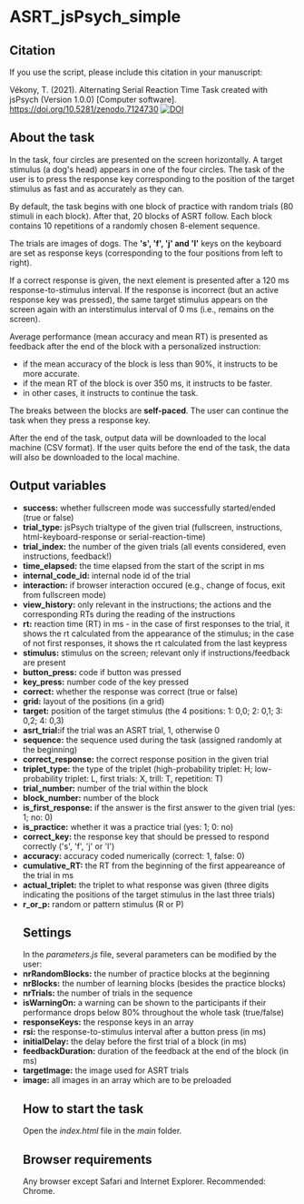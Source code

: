 # ASRT_jsPsych_simple

<h2>Citation</h2>
If you use the script, please include this citation in your manuscript:

Vékony, T. (2021). Alternating Serial Reaction Time Task created with jsPsych (Version 1.0.0) [Computer software]. https://doi.org/10.5281/zenodo.7124730
<a href="https://zenodo.org/badge/latestdoi/258316160"><img src="https://zenodo.org/badge/258316160.svg" alt="DOI"></a>

<h2>About the task</h2>

<p>In the task, four circles are presented on the screen horizontally. A target stimulus (a dog's head) appears in one of the four circles. The task of the user is to press the response key corresponding to the position of the target stimulus as fast and as accurately as they can.</p>

<p>By default, the task begins with one block of practice with random trials (80 stimuli in each block). After that, 20 blocks of ASRT follow. Each block contains 10 repetitions of a randomly chosen 8-element sequence.</p>

<p>The trials are images of dogs. The <strong>'s', 'f', 'j' and 'l'</strong> keys on the keyboard are set as response keys (corresponding to the four positions from left to right).</p>

<p>If a correct response is given, the next element is presented after a 120 ms response-to-stimulus interval. If the response is incorrect (but an active response key was pressed), the same target stimulus appears on the screen again with an interstimulus interval of 0 ms (i.e., remains on the screen).</p>

<p>Average performance (mean accuracy and mean RT) is presented as feedback after the end of the block with a personalized instruction:</p>

- if the mean accuracy of the block is less than 90%, it instructs to be more accurate.
- if the mean RT of the block is over 350 ms, it instructs to be faster.
- in other cases, it instructs to continue the task.

<p>The breaks between the blocks are <strong>self-paced</strong>. The user can continue the task when they press a response key.</p>

<p>After the end of the task, output data will be downloaded to the local machine (CSV format). If the user quits before the end of the task, the data will also be downloaded to the local machine.</p>

<h2>Output variables</h2>
<ul>
<li><strong>success:</strong> whether fullscreen mode was successfully started/ended (true or false)</li>
<li><strong>trial_type:</strong> jsPsych trialtype of the given trial (fullscreen, instructions, html-keyboard-response or serial-reaction-time)</li>
<li><strong>trial_index:</strong> the number of the given trials (all events considered, even instructions, feedback!)</li>
<li><strong>time_elapsed:</strong> the time elapsed from the start of the script in ms</li>
<li><strong>internal_code_id:</strong> internal node id of the trial</li>
<li><strong>interaction:</strong> if browser interaction occured (e.g., change of focus, exit from fullscreen mode)</li>
<li><strong>view_history:</strong> only relevant in the instructions; the actions and the corresponding RTs during the reading of the instructions</li>
<li><strong>rt:</strong> reaction time (RT) in ms - in the case of first responses to the trial, it shows the rt calculated from the appearance of the stimulus; in the case of not first responses, it shows the rt calculated from the last keypress</li>
<li><strong>stimulus:</strong> stimulus on the screen; relevant only if instructions/feedback are present</li>
<li><strong>button_press:</strong> code if button was pressed</li>
<li><strong>key_press:</strong> number code of the key pressed</li>
<li><strong>correct:</strong> whether the response was correct (true or false)</li>
<li><strong>grid:</strong> layout of the positions (in a grid)</li>
<li><strong>target:</strong> position of the target stimulus (the 4 positions: 1: 0,0; 2: 0,1; 3: 0,2; 4: 0,3)</li>
<li><strong>asrt_trial:</strong>if the trial was an ASRT trial, 1, otherwise 0</li>
<li><strong>sequence:</strong> the sequence used during the task (assigned randomly at the beginning)</li>
<li><strong>correct_response:</strong> the correct response position in the given trial</li>
<li><strong>triplet_type:</strong> the type of the triplet (high-probability triplet: H; low-probability triplet: L, first trials: X, trill: T, repetition: T)</li>
<li><strong>trial_number:</strong> number of the trial within the block</li>
<li><strong>block_number:</strong> number of the block </li>
<li><strong>is_first_response:</strong> if the answer is the first answer to the given trial (yes: 1; no: 0)</li>
<li><strong>is_practice:</strong> whether it was a practice trial (yes: 1; 0: no)</li>
<li><strong>correct_key:</strong> the response key that should be pressed to respond correctly ('s', 'f', 'j' or 'l')</li>
<li><strong>accuracy:</strong> accuracy coded numerically (correct: 1, false: 0)</li>
<li><strong>cumulative_RT:</strong> the RT from the beginning of the first appeareance of the trial in ms</li>
<li><strong>actual_triplet:</strong> the triplet to what response was given (three digits indicating the positions of the target stimulus in the last three trials)</li>
<li><strong>r_or_p:</strong> random or pattern stimulus (R or P)</li>

<h2>Settings</h2>
In the <i>parameters.js</i> file, several parameters can be modified by the user:
<li><strong>nrRandomBlocks:</strong> the number of practice blocks at the beginning</li>
<li><strong>nrBlocks:</strong> the number of learning blocks (besides the practice blocks)</li>
<li><strong>nrTrials:</strong> the number of trials in the sequence</li>
<li><strong>isWarningOn:</strong> a warning can be shown to the participants if their performance drops below 80% throughout the whole task (true/false)</li>
<li><strong>responseKeys:</strong> the response keys in an array</li>
<li><strong>rsi:</strong> the response-to-stimulus interval after a button press (in ms)</li>
<li><strong>initialDelay:</strong> the delay before the first trial of a block (in ms) </li>
<li><strong>feedbackDuration:</strong> duration of the feedback at the end of the block (in ms)</li>
<li><strong>targetImage:</strong> the image used for ASRT trials</li>
<li><strong>image:</strong> all images in an array which are to be preloaded</li>

<h2>How to start the task</h2>
Open the <i>index.html</i> file in the <i>main</i> folder.

<h2>Browser requirements</h2>
<p>Any browser except Safari and Internet Explorer. Recommended: Chrome.</p>
